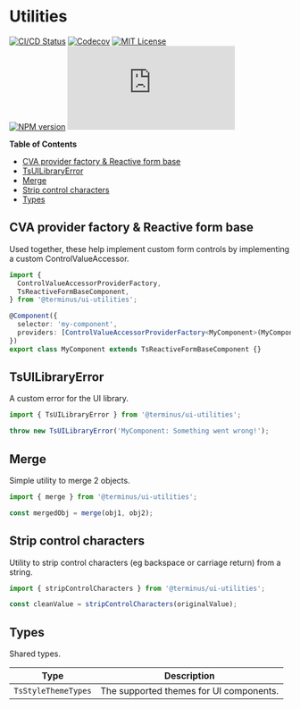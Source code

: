 <h1>Utilities</h1>

[![CI/CD Status][github-action-badge]][github-action-link] [![Codecov][codecov-badge]][codecov-project] [![MIT License][license-image]][license-url]  
[![NPM version][npm-version-image]][npm-package] [![Library size][file-size-badge]][raw-distribution-js]

<!-- START doctoc generated TOC please keep comment here to allow auto update -->
<!-- DON'T EDIT THIS SECTION, INSTEAD RE-RUN doctoc TO UPDATE -->
**Table of Contents**

- [CVA provider factory & Reactive form base](#cva-provider-factory--reactive-form-base)
- [TsUILibraryError](#tsuilibraryerror)
- [Merge](#merge)
- [Strip control characters](#strip-control-characters)
- [Types](#types)

<!-- END doctoc generated TOC please keep comment here to allow auto update -->

## CVA provider factory & Reactive form base

Used together, these help implement custom form controls by implementing a custom ControlValueAccessor.

```typescript
import {
  ControlValueAccessorProviderFactory,
  TsReactiveFormBaseComponent,
} from '@terminus/ui-utilities';

@Component({
  selector: 'my-component',
  providers: [ControlValueAccessorProviderFactory<MyComponent>(MyComponent)],
})
export class MyComponent extends TsReactiveFormBaseComponent {}
```

## TsUILibraryError

A custom error for the UI library.

```typescript
import { TsUILibraryError } from '@terminus/ui-utilities';

throw new TsUILibraryError('MyComponent: Something went wrong!');
```

## Merge

Simple utility to merge 2 objects.

```typescript
import { merge } from '@terminus/ui-utilities';

const mergedObj = merge(obj1, obj2);
```

## Strip control characters

Utility to strip control characters (eg backspace or carriage return) from a string.

```typescript
import { stripControlCharacters } from '@terminus/ui-utilities';

const cleanValue = stripControlCharacters(originalValue);
```

## Types

Shared types.

|        Type         |               Description               |
|---------------------|-----------------------------------------|
| `TsStyleThemeTypes` | The supported themes for UI components. |


<!-- Links -->
[license-url]:         https://github.com/GetTerminus/terminus-oss/blob/release/LICENSE
[license-image]:       http://img.shields.io/badge/license-MIT-blue.svg
[codecov-project]:     https://codecov.io/gh/GetTerminus/terminus-oss
[codecov-badge]:       https://codecov.io/gh/GetTerminus/terminus-oss/branch/release/graph/badge.svg?flag=utilities
[npm-version-image]:   http://img.shields.io/npm/v/@terminus/ui-utilities.svg
[npm-package]:         https://www.npmjs.com/package/@terminus/ui-utilities
[github-action-badge]: https://github.com/GetTerminus/terminus-oss/workflows/Release%20CI/badge.svg
[github-action-link]:  https://github.com/GetTerminus/terminus-oss/actions?query=workflow%3A%22CI+Release%22
[file-size-badge]:     http://img.badgesize.io/https://unpkg.com/@terminus/ui-utilities/bundles/terminus-ui-utilities.umd.min.js?compression=gzip
[raw-distribution-js]: https://unpkg.com/@terminus/ui-utilities/bundles/terminus-ui-utilities.umd.js
